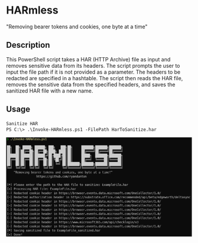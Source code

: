 # HARmless
"Removing bearer tokens and cookies, one byte at a time"
## Description
This PowerShell script takes a HAR (HTTP Archive) file as input and removes sensitive data from its headers. The script prompts the user to input the file path if it is not provided as a parameter. The headers to be redacted are specified in a hashtable. The script then reads the HAR file, removes the sensitive data from the specified headers, and saves the sanitized HAR file with a new name.
## Usage
```
Sanitize HAR
PS C:\> .\Invoke-HARmless.ps1 -FilePath HarToSanitize.har
```
![HARmless](HARmless.png)